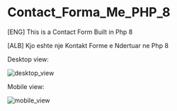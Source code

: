 # Contact_Forma_Me_PHP_8
[ENG] This is a Contact Form Built in Php 8

[ALB] Kjo eshte nje Kontakt Forme e Ndertuar ne Php 8

Desktop view:

![desktop_view](https://user-images.githubusercontent.com/48931439/120111228-6a129500-c171-11eb-8a7d-054fab621f3d.png)

Mobile view:

![mobile_view](https://user-images.githubusercontent.com/48931439/120111195-494a3f80-c171-11eb-8930-f103f302c5c6.png)
